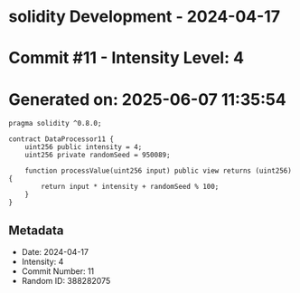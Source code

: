 ﻿# solidity Development - 2024-04-17
# Commit #11 - Intensity Level: 4
# Generated on: 2025-06-07 11:35:54
```solidity
pragma solidity ^0.8.0;

contract DataProcessor11 {
    uint256 public intensity = 4;
    uint256 private randomSeed = 950089;

    function processValue(uint256 input) public view returns (uint256) {
        return input * intensity + randomSeed % 100;
    }
}
```
## Metadata
- Date: 2024-04-17
- Intensity: 4
- Commit Number: 11
- Random ID: 388282075
